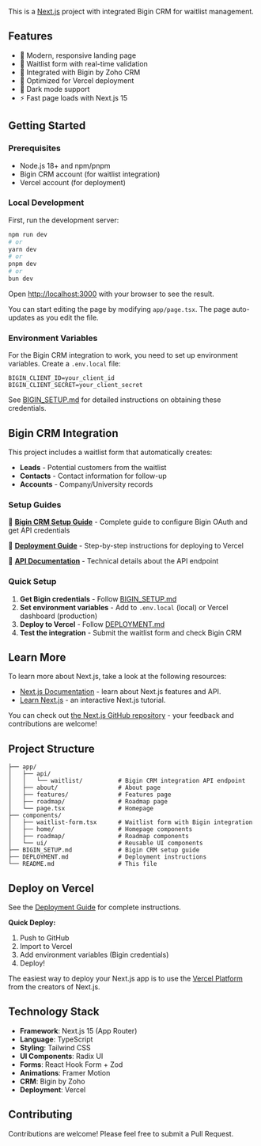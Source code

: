 This is a [Next.js](https://nextjs.org) project with integrated Bigin CRM for waitlist management.

## Features

- 🎨 Modern, responsive landing page
- 📝 Waitlist form with real-time validation
- 🔗 Integrated with Bigin by Zoho CRM
- 🚀 Optimized for Vercel deployment
- 🌙 Dark mode support
- ⚡ Fast page loads with Next.js 15

## Getting Started

### Prerequisites

- Node.js 18+ and npm/pnpm
- Bigin CRM account (for waitlist integration)
- Vercel account (for deployment)

### Local Development

First, run the development server:

```bash
npm run dev
# or
yarn dev
# or
pnpm dev
# or
bun dev
```

Open [http://localhost:3000](http://localhost:3000) with your browser to see the result.

You can start editing the page by modifying `app/page.tsx`. The page auto-updates as you edit the file.

### Environment Variables

For the Bigin CRM integration to work, you need to set up environment variables. Create a `.env.local` file:

```env
BIGIN_CLIENT_ID=your_client_id
BIGIN_CLIENT_SECRET=your_client_secret
```

See [BIGIN_SETUP.md](./BIGIN_SETUP.md) for detailed instructions on obtaining these credentials.

## Bigin CRM Integration

This project includes a waitlist form that automatically creates:
- **Leads** - Potential customers from the waitlist
- **Contacts** - Contact information for follow-up
- **Accounts** - Company/University records

### Setup Guides

📘 [**Bigin CRM Setup Guide**](./BIGIN_SETUP.md) - Complete guide to configure Bigin OAuth and get API credentials

🚀 [**Deployment Guide**](./DEPLOYMENT.md) - Step-by-step instructions for deploying to Vercel

🔌 [**API Documentation**](./app/api/waitlist/README.md) - Technical details about the API endpoint

### Quick Setup

1. **Get Bigin credentials** - Follow [BIGIN_SETUP.md](./BIGIN_SETUP.md)
2. **Set environment variables** - Add to `.env.local` (local) or Vercel dashboard (production)
3. **Deploy to Vercel** - Follow [DEPLOYMENT.md](./DEPLOYMENT.md)
4. **Test the integration** - Submit the waitlist form and check Bigin CRM

## Learn More

To learn more about Next.js, take a look at the following resources:

- [Next.js Documentation](https://nextjs.org/docs) - learn about Next.js features and API.
- [Learn Next.js](https://nextjs.org/learn) - an interactive Next.js tutorial.

You can check out [the Next.js GitHub repository](https://github.com/vercel/next.js) - your feedback and contributions are welcome!

## Project Structure

```
├── app/
│   ├── api/
│   │   └── waitlist/          # Bigin CRM integration API endpoint
│   ├── about/                 # About page
│   ├── features/              # Features page
│   ├── roadmap/               # Roadmap page
│   └── page.tsx               # Homepage
├── components/
│   ├── waitlist-form.tsx      # Waitlist form with Bigin integration
│   ├── home/                  # Homepage components
│   ├── roadmap/               # Roadmap components
│   └── ui/                    # Reusable UI components
├── BIGIN_SETUP.md             # Bigin CRM setup guide
├── DEPLOYMENT.md              # Deployment instructions
└── README.md                  # This file
```

## Deploy on Vercel

See the [Deployment Guide](./DEPLOYMENT.md) for complete instructions.

**Quick Deploy:**

1. Push to GitHub
2. Import to Vercel
3. Add environment variables (Bigin credentials)
4. Deploy!

The easiest way to deploy your Next.js app is to use the [Vercel Platform](https://vercel.com/new) from the creators of Next.js.

## Technology Stack

- **Framework**: Next.js 15 (App Router)
- **Language**: TypeScript
- **Styling**: Tailwind CSS
- **UI Components**: Radix UI
- **Forms**: React Hook Form + Zod
- **Animations**: Framer Motion
- **CRM**: Bigin by Zoho
- **Deployment**: Vercel

## Contributing

Contributions are welcome! Please feel free to submit a Pull Request.

